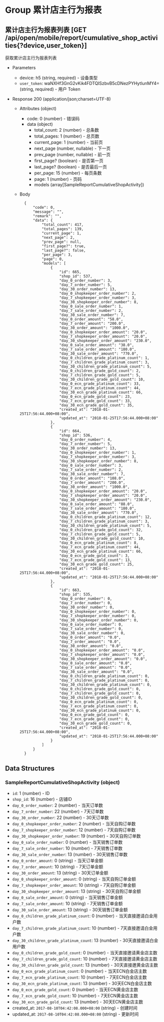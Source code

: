 # Group 累计店主行为报表

## 累计店主行为报表列表 [GET /api/open/mobile/report/cumulative_shop_activities{?device,user_token}]
获取累计店主行为报表列表

+ Parameters
    + device: h5 (string, required) - 设备类型
    + `user_token`: waNXHf3GnG2vKik4FDTQISzbvB5cDNezPYHytlunMY4= (string, required) - 用户 Token

+ Response 200 (application/json;charset=UTF-8)
    + Attributes (object)
        + code: 0 (number) - 错误码
        + data (object)
            + total_count: 2 (number) - 总条数
            + total_pages: 1 (number) - 总页数
            + current_page: 1 (number) - 当前页
            + next_page (number, nullable) - 下一页
            + prev_page (number, nullable) - 前一页
            + first_page? (boolean) - 是否第一页
            + last_page? (boolean) - 是否最后一页
            + per_page: 15 (number) - 每页条数
            + page: 1 (number) - 页码
            + models (array[SampleReportCumulativeShopActivity])

    + Body

            {
                "code": 0,
                "message": "",
                "remark": "",
                "data": {
                    "total_count": 417,
                    "total_pages": 139,
                    "current_page": 1,
                    "next_page": 2,
                    "prev_page": null,
                    "first_page?": true,
                    "last_page?": false,
                    "per_page": 3,
                    "page": 0,
                    "models": [
                        {
                            "id": 665,
                            "shop_id": 537,
                            "day_0_order_number": 3,
                            "day_7_order_number": 5,
                            "day_30_order_number": 13,
                            "day_0_shopkeeper_order_number": 2,
                            "day_7_shopkeeper_order_number": 3,
                            "day_30_shopkeeper_order_number": 8,
                            "day_0_sale_order_number": 1,
                            "day_7_sale_order_number": 2,
                            "day_30_sale_order_number": 7,
                            "day_0_order_amount": "58.0",
                            "day_7_order_amount": "200.0",
                            "day_30_order_amount": "1000.0",
                            "day_0_shopkeeper_order_amount": "20.0",
                            "day_7_shopkeeper_order_amount": "20.0",
                            "day_30_shopkeeper_order_amount": "230.0",
                            "day_0_sale_order_amount": "38.0",
                            "day_7_sale_order_amount": "180.0",
                            "day_30_sale_order_amount": "770.0",
                            "day_0_children_grade_platinum_count": 1,
                            "day_7_children_grade_platinum_count": 3,
                            "day_30_children_grade_platinum_count": 5,
                            "day_0_children_grade_gold_count": 2,
                            "day_7_children_grade_gold_count": 5,
                            "day_30_children_grade_gold_count": 10,
                            "day_0_ecn_grade_platinum_count": 33,
                            "day_7_ecn_grade_platinum_count": 44,
                            "day_30_ecn_grade_platinum_count": 66,
                            "day_0_ecn_grade_gold_count": 23,
                            "day_7_ecn_grade_gold_count": 33,
                            "day_30_ecn_grade_gold_count": 35,
                            "created_at": "2018-01-25T17:56:44.000+08:00",
                            "updated_at": "2018-01-25T17:56:44.000+08:00"
                        },
                        {
                            "id": 664,
                            "shop_id": 536,
                            "day_0_order_number": 4,
                            "day_7_order_number": 5,
                            "day_30_order_number": 13,
                            "day_0_shopkeeper_order_number": 1,
                            "day_7_shopkeeper_order_number": 3,
                            "day_30_shopkeeper_order_number": 8,
                            "day_0_sale_order_number": 3,
                            "day_7_sale_order_number": 2,
                            "day_30_sale_order_number": 7,
                            "day_0_order_amount": "108.0",
                            "day_7_order_amount": "200.0",
                            "day_30_order_amount": "1000.0",
                            "day_0_shopkeeper_order_amount": "20.0",
                            "day_7_shopkeeper_order_amount": "20.0",
                            "day_30_shopkeeper_order_amount": "230.0",
                            "day_0_sale_order_amount": "88.0",
                            "day_7_sale_order_amount": "180.0",
                            "day_30_sale_order_amount": "770.0",
                            "day_0_children_grade_platinum_count": 12,
                            "day_7_children_grade_platinum_count": 3,
                            "day_30_children_grade_platinum_count": 5,
                            "day_0_children_grade_gold_count": 32,
                            "day_7_children_grade_gold_count": 5,
                            "day_30_children_grade_gold_count": 10,
                            "day_0_ecn_grade_platinum_count": 8,
                            "day_7_ecn_grade_platinum_count": 44,
                            "day_30_ecn_grade_platinum_count": 66,
                            "day_0_ecn_grade_gold_count": 3,
                            "day_7_ecn_grade_gold_count": 13,
                            "day_30_ecn_grade_gold_count": 25,
                            "created_at": "2018-01-25T17:56:44.000+08:00",
                            "updated_at": "2018-01-25T17:56:44.000+08:00"
                        },
                        {
                            "id": 663,
                            "shop_id": 535,
                            "day_0_order_number": 0,
                            "day_7_order_number": 0,
                            "day_30_order_number": 0,
                            "day_0_shopkeeper_order_number": 0,
                            "day_7_shopkeeper_order_number": 0,
                            "day_30_shopkeeper_order_number": 0,
                            "day_0_sale_order_number": 0,
                            "day_7_sale_order_number": 0,
                            "day_30_sale_order_number": 0,
                            "day_0_order_amount": "0.0",
                            "day_7_order_amount": "0.0",
                            "day_30_order_amount": "0.0",
                            "day_0_shopkeeper_order_amount": "0.0",
                            "day_7_shopkeeper_order_amount": "0.0",
                            "day_30_shopkeeper_order_amount": "0.0",
                            "day_0_sale_order_amount": "0.0",
                            "day_7_sale_order_amount": "0.0",
                            "day_30_sale_order_amount": "0.0",
                            "day_0_children_grade_platinum_count": 0,
                            "day_7_children_grade_platinum_count": 0,
                            "day_30_children_grade_platinum_count": 0,
                            "day_0_children_grade_gold_count": 0,
                            "day_7_children_grade_gold_count": 0,
                            "day_30_children_grade_gold_count": 0,
                            "day_0_ecn_grade_platinum_count": 0,
                            "day_7_ecn_grade_platinum_count": 0,
                            "day_30_ecn_grade_platinum_count": 0,
                            "day_0_ecn_grade_gold_count": 0,
                            "day_7_ecn_grade_gold_count": 0,
                            "day_30_ecn_grade_gold_count": 0,
                            "created_at": "2018-01-25T17:56:44.000+08:00",
                            "updated_at": "2018-01-25T17:56:44.000+08:00"
                        }
                    ]
                }
            }

## Data Structures
### SampleReportCumulativeShopActivity (object)
+ `id`: 1 (number) - ID
+ `shop_id`: 16 (number) - 店铺ID
+ `day_0_order_number`: 2 (number) - 当天订单数
+ `day_7_order_number`: 22 (number) - 7天订单数
+ `day_30_order_number`: 22 (number) - 30天订单数
+ `day_0_shopkeeper_order_number`: 2 (number) - 当天自购订单数
+ `day_7_shopkeeper_order_number`: 12 (number) - 7天自购订单数
+ `day_30_shopkeeper_order_number`: 19 (number) - 30天自购订单数
+ `day_0_sale_order_number`: 0 (number) - 当天销售订单数
+ `day_7_sale_order_number`: 10 (number) - 7天销售订单数
+ `day_30_sale_order_number`: 13 (number) - 30天销售订单数
+ `day_0_order_amount`: 0 (string) - 当天订单金额
+ `day_7_order_amount`: 10 (string) - 7天订单金额
+ `day_30_order_amount`: 13 (string) - 30天订单金额
+ `day_0_shopkeeper_order_amount`: 0 (string) - 当天自购订单金额
+ `day_7_shopkeeper_order_amount`: 10 (string) - 7天自购订单金额
+ `day_30_shopkeeper_order_amount`: 13 (string) - 30天自购订单金额
+ `day_0_sale_order_amount`: 0 (string) - 当天销售订单金额
+ `day_7_sale_order_amount`: 10 (string) - 7天销售订单金额
+ `day_30_sale_order_amount`: 13 (string) - 30天销售订单金额
+ `day_0_children_grade_platinum_count`: 0 (number) - 当天直接邀请白金用户数
+ `day_7_children_grade_platinum_count`: 10 (number) - 7天直接邀请白金用户数
+ `day_30_children_grade_platinum_count`: 13 (number) - 30天直接邀请白金用户数
+ `day_0_children_grade_gold_count`: 0 (number) - 当天直接邀请黄金店主数
+ `day_7_children_grade_gold_count`: 10 (number) - 7天直接邀请黄金店主数
+ `day_30_children_grade_gold_count`: 13 (number) - 30天直接邀黄金店主数
+ `day_0_ecn_grade_platinum_count`: 0 (number) - 当天ECN白金店主数
+ `day_7_ecn_grade_platinum_count`: 10 (number) - 7天ECN白金店主数
+ `day_30_ecn_grade_platinum_count`: 13 (number) - 30天ECN白金店主数
+ `day_0_ecn_grade_gold_count`: 0 (number) - 当天ECN黄金店主数
+ `day_7_ecn_grade_gold_count`: 10 (number) - 7天ECN黄金店主数
+ `day_30_ecn_grade_gold_count`: 13 (number) - 30天ECN黄金店主数
+ created_at: `2017-08-10T04:42:08.000+08:00` (string) - 创建时间
+ updated_at: `2017-08-10T04:42:08.000+08:00` (string) - 更新时间
